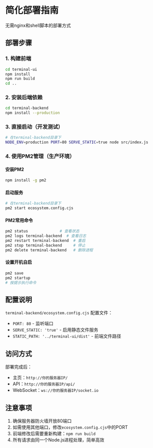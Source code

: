 # 简化部署指南

无需nginx和shell脚本的部署方式

## 部署步骤

### 1. 构建前端
```bash
cd terminal-ui
npm install
npm run build
cd ..
```

### 2. 安装后端依赖
```bash
cd terminal-backend
npm install --production
```

### 3. 直接启动（开发测试）
```bash
# 在terminal-backend目录下
NODE_ENV=production PORT=80 SERVE_STATIC=true node src/index.js
```

### 4. 使用PM2管理（生产环境）

#### 安装PM2
```bash
npm install -g pm2
```

#### 启动服务
```bash
# 在terminal-backend目录下
pm2 start ecosystem.config.cjs
```

#### PM2常用命令
```bash
pm2 status              # 查看状态
pm2 logs terminal-backend  # 查看日志
pm2 restart terminal-backend  # 重启
pm2 stop terminal-backend     # 停止
pm2 delete terminal-backend   # 删除进程
```

#### 设置开机自启
```bash
pm2 save
pm2 startup
# 按提示执行命令
```

## 配置说明

`terminal-backend/ecosystem.config.cjs` 配置文件：
- `PORT: 80` - 监听端口
- `SERVE_STATIC: 'true'` - 启用静态文件服务
- `STATIC_PATH: '../terminal-ui/dist'` - 前端文件路径

## 访问方式

部署完成后：
- 主页：`http://你的服务器IP/`
- API：`http://你的服务器IP/api/`
- WebSocket：`ws://你的服务器IP/socket.io`

## 注意事项

1. 确保服务器防火墙开放80端口
2. 如需使用其他端口，修改`ecosystem.config.cjs`中的PORT
3. 前端修改后需要重新构建：`npm run build`
4. 所有请求由同一个Node.js进程处理，简单高效